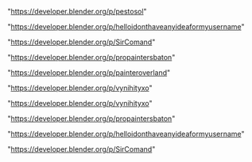 "https://developer.blender.org/p/pestosol"

"https://developer.blender.org/p/helloidonthaveanyideaformyusername"

"https://developer.blender.org/p/SirComand"

"https://developer.blender.org/p/propaintersbaton"

"https://developer.blender.org/p/painteroverland"

"https://developer.blender.org/p/vynihityxo"

 
"https://developer.blender.org/p/vynihityxo"


"https://developer.blender.org/p/propaintersbaton"


"https://developer.blender.org/p/helloidonthaveanyideaformyusername"


"https://developer.blender.org/p/SirComand"


 
